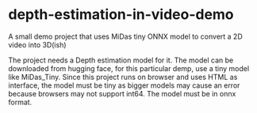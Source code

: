 # depth-estimation-in-video-demo
A small demo project that uses MiDas tiny ONNX model to convert a 2D video into 3D(ish)

The project needs a Depth estimation model for it. The model can be downloaded from hugging face, for this particular demp, use a tiny model like MiDas_Tiny. Since this project runs on browser and uses HTML as interface, the model must be tiny as bigger models may cause an error because browsers may not support int64. The model must be in onnx format. 

